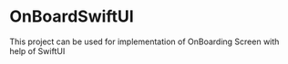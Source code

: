 # OnBoardSwiftUI
This project can be used for implementation of OnBoarding Screen with help of SwiftUI
